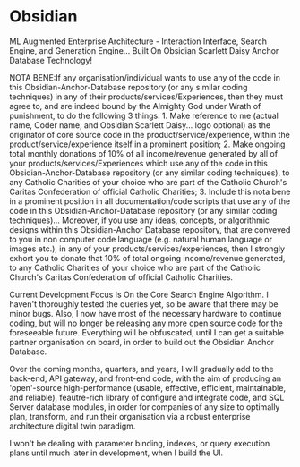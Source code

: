 # Obsidian
ML Augmented Enterprise Architecture - Interaction Interface, Search Engine, and Generation Engine... Built On Obsidian Scarlett Daisy Anchor Database Technology!


NOTA BENE:If any organisation/individual wants to use any of the code in this Obsidian-Anchor-Database repository (or any similar coding techniques) in any of their products/services/Experiences, then they must agree to, and are indeed bound by the Almighty God under Wrath of punishment, to do the following 3 things: 1. Make reference to me (actual name, Coder name, and Obsidian Scarlett Daisy... logo optional) as the originator of core source code in the product/service/experience, within the product/service/experience itself in a prominent position; 2. Make ongoing total monthly donations of 10% of all income/revenue generated by all of your products/services/Experiences which use any of the code in this Obsidian-Anchor-Database repository (or any similar coding techniques), to  any Catholic Charities of your choice who are part of the Catholic Church's Caritas Confederation of official Catholic Charities; 3. Include this nota bene in a prominent position in all documentation/code scripts that use any of the code in this Obsidian-Anchor-Database repository (or any similar coding techniques)... Moreover, if you use any ideas, concepts, or algorithmic designs within this Obsidian-Anchor Database repository, that are conveyed to you in non computer code language (e.g. natural human language or images etc.), in any of your products/services/experiences, then I strongly exhort you to donate that 10% of total ongoing income/revenue generated, to any Catholic Charities of your choice who are part of the Catholic Church's Caritas Confederation of official Catholic Charities.


Current Development Focus Is On the Core Search Engine Algorithm. I haven't thoroughly tested the queries yet, so be aware that there may be minor bugs. Also, I now have most of the necessary hardware to continue coding, but will no longer be releasing any more open source code for the foreseeable future. Everything will be obfuscated, until I can get a suitable partner organisation on board, in order to build out the Obsidian Anchor Database.

Over the coming months, quarters, and years, I will gradually add to the back-end, API gateway, and front-end code, with the aim of producing an 'open'-source high-performance (usable, effective, efficient, maintainable, and reliable), feautre-rich library of configure and integrate code, and SQL Server database modules, in order for companies of any size to optimally plan, transform, and run their organisation via a robust enterprise architecture digital twin paradigm.

I won't be dealing with parameter binding, indexes, or query execution plans until much later in development, when I build the UI.
